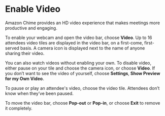 # Enable Video<a name="use-video"></a>

Amazon Chime provides an HD video experience that makes meetings more productive and engaging\.

To enable your webcam and open the video bar, choose **Video**\. Up to 16 attendees video tiles are displayed in the video bar, on a first\-come, first\-served basis\. A camera icon is displayed next to the name of anyone sharing their video\.

You can also watch videos without enabling your own\. To disable video, either pause on your tile and choose the camera icon, or choose **Video**\. If you don’t want to see the video of yourself, choose **Settings**, **Show Preview for my Own Video**\.

To pause or play an attendee's video, choose the video tile\. Attendees don’t know when they’ve been paused\.

To move the video bar, choose **Pop\-out** or **Pop\-in**, or choose **Exit** to remove it completely\.
